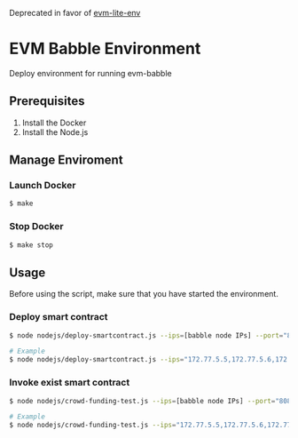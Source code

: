 Deprecated in favor of [evm-lite-env](https://github.com/DLTcollab/evm-lite-env)

# EVM Babble Environment
Deploy environment for running evm-babble

## Prerequisites
1. Install the Docker
2. Install the Node.js

## Manage Enviroment

### Launch Docker 
```bash
$ make
```

### Stop Docker
```bash
$ make stop
```
## Usage
Before using the script, make sure that you have started the environment.

### Deploy smart contract
```bash
$ node nodejs/deploy-smartcontract.js --ips=[babble node IPs] --port="8080" --contractName=[smart contract name] --contractPath=[smart contract path] --keystore="conf/keystore" --pwd="conf/pwd.txt"

# Example
$ node nodejs/deploy-smartcontract.js --ips="172.77.5.5,172.77.5.6,172.77.5.7,172.77.5.8" --port="8080" --contractName="CrowdFunding" --contractPath="nodejs/crowd-funding.sol" --keystore="conf/keystore" --pwd="conf/pwd.txt"
```

### Invoke exist smart contract
```bash
$ node nodejs/crowd-funding-test.js --ips=[babble node IPs] --port="8080" --contractName=[smart contract name] --contractPath=[smart contract path] --contractAddress=[smart contract address] --keystore="conf/keystore" --pwd="conf/pwd.txt"

# Example
$ node nodejs/crowd-funding-test.js --ips="172.77.5.5,172.77.5.6,172.77.5.7,172.77.5.8" --port="8080" --contractName="CrowdFunding" --contractPath="nodejs/crowd-funding.sol" --contractAddress="0x4803adc2b9b54cf014ff3783cbe20be78a13b604" --keystore="conf/keystore" --pwd="conf/pwd.txt"
```

